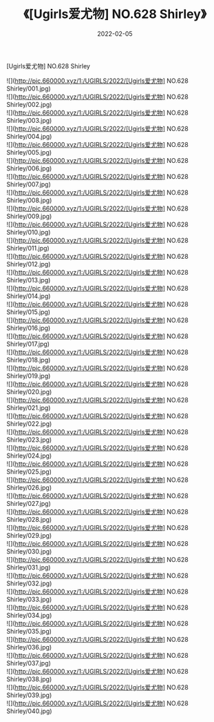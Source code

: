 ﻿---
layout: post
title:  《[Ugirls爱尤物] NO.628 Shirley》
date:   2022-02-05
img: http://pic.660000.xyz/1:/UGIRLS/2022/[Ugirls爱尤物] NO.628 Shirley/000.jpg
categories: [美女, 清纯, 唯美]
---

[Ugirls爱尤物] NO.628 Shirley

 ![](http://pic.660000.xyz/1:/UGIRLS/2022/[Ugirls爱尤物] NO.628 Shirley/001.jpg) <br>![](http://pic.660000.xyz/1:/UGIRLS/2022/[Ugirls爱尤物] NO.628 Shirley/002.jpg) <br>![](http://pic.660000.xyz/1:/UGIRLS/2022/[Ugirls爱尤物] NO.628 Shirley/003.jpg) <br>![](http://pic.660000.xyz/1:/UGIRLS/2022/[Ugirls爱尤物] NO.628 Shirley/004.jpg) <br>![](http://pic.660000.xyz/1:/UGIRLS/2022/[Ugirls爱尤物] NO.628 Shirley/005.jpg) <br>![](http://pic.660000.xyz/1:/UGIRLS/2022/[Ugirls爱尤物] NO.628 Shirley/006.jpg) <br>![](http://pic.660000.xyz/1:/UGIRLS/2022/[Ugirls爱尤物] NO.628 Shirley/007.jpg) <br>![](http://pic.660000.xyz/1:/UGIRLS/2022/[Ugirls爱尤物] NO.628 Shirley/008.jpg) <br>![](http://pic.660000.xyz/1:/UGIRLS/2022/[Ugirls爱尤物] NO.628 Shirley/009.jpg) <br>![](http://pic.660000.xyz/1:/UGIRLS/2022/[Ugirls爱尤物] NO.628 Shirley/010.jpg) <br>![](http://pic.660000.xyz/1:/UGIRLS/2022/[Ugirls爱尤物] NO.628 Shirley/011.jpg) <br>![](http://pic.660000.xyz/1:/UGIRLS/2022/[Ugirls爱尤物] NO.628 Shirley/012.jpg) <br>![](http://pic.660000.xyz/1:/UGIRLS/2022/[Ugirls爱尤物] NO.628 Shirley/013.jpg) <br>![](http://pic.660000.xyz/1:/UGIRLS/2022/[Ugirls爱尤物] NO.628 Shirley/014.jpg) <br>![](http://pic.660000.xyz/1:/UGIRLS/2022/[Ugirls爱尤物] NO.628 Shirley/015.jpg) <br>![](http://pic.660000.xyz/1:/UGIRLS/2022/[Ugirls爱尤物] NO.628 Shirley/016.jpg) <br>![](http://pic.660000.xyz/1:/UGIRLS/2022/[Ugirls爱尤物] NO.628 Shirley/017.jpg) <br>![](http://pic.660000.xyz/1:/UGIRLS/2022/[Ugirls爱尤物] NO.628 Shirley/018.jpg) <br>![](http://pic.660000.xyz/1:/UGIRLS/2022/[Ugirls爱尤物] NO.628 Shirley/019.jpg) <br>![](http://pic.660000.xyz/1:/UGIRLS/2022/[Ugirls爱尤物] NO.628 Shirley/020.jpg) <br>![](http://pic.660000.xyz/1:/UGIRLS/2022/[Ugirls爱尤物] NO.628 Shirley/021.jpg) <br>![](http://pic.660000.xyz/1:/UGIRLS/2022/[Ugirls爱尤物] NO.628 Shirley/022.jpg) <br>![](http://pic.660000.xyz/1:/UGIRLS/2022/[Ugirls爱尤物] NO.628 Shirley/023.jpg) <br>![](http://pic.660000.xyz/1:/UGIRLS/2022/[Ugirls爱尤物] NO.628 Shirley/024.jpg) <br>![](http://pic.660000.xyz/1:/UGIRLS/2022/[Ugirls爱尤物] NO.628 Shirley/025.jpg) <br>![](http://pic.660000.xyz/1:/UGIRLS/2022/[Ugirls爱尤物] NO.628 Shirley/026.jpg) <br>![](http://pic.660000.xyz/1:/UGIRLS/2022/[Ugirls爱尤物] NO.628 Shirley/027.jpg) <br>![](http://pic.660000.xyz/1:/UGIRLS/2022/[Ugirls爱尤物] NO.628 Shirley/028.jpg) <br>![](http://pic.660000.xyz/1:/UGIRLS/2022/[Ugirls爱尤物] NO.628 Shirley/029.jpg) <br>![](http://pic.660000.xyz/1:/UGIRLS/2022/[Ugirls爱尤物] NO.628 Shirley/030.jpg) <br>![](http://pic.660000.xyz/1:/UGIRLS/2022/[Ugirls爱尤物] NO.628 Shirley/031.jpg) <br>![](http://pic.660000.xyz/1:/UGIRLS/2022/[Ugirls爱尤物] NO.628 Shirley/032.jpg) <br>![](http://pic.660000.xyz/1:/UGIRLS/2022/[Ugirls爱尤物] NO.628 Shirley/033.jpg) <br>![](http://pic.660000.xyz/1:/UGIRLS/2022/[Ugirls爱尤物] NO.628 Shirley/034.jpg) <br>![](http://pic.660000.xyz/1:/UGIRLS/2022/[Ugirls爱尤物] NO.628 Shirley/035.jpg) <br>![](http://pic.660000.xyz/1:/UGIRLS/2022/[Ugirls爱尤物] NO.628 Shirley/036.jpg) <br>![](http://pic.660000.xyz/1:/UGIRLS/2022/[Ugirls爱尤物] NO.628 Shirley/037.jpg) <br>![](http://pic.660000.xyz/1:/UGIRLS/2022/[Ugirls爱尤物] NO.628 Shirley/038.jpg) <br>![](http://pic.660000.xyz/1:/UGIRLS/2022/[Ugirls爱尤物] NO.628 Shirley/039.jpg) <br>![](http://pic.660000.xyz/1:/UGIRLS/2022/[Ugirls爱尤物] NO.628 Shirley/040.jpg) <br>
